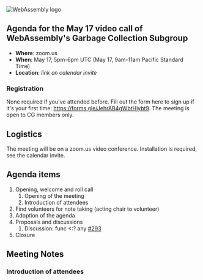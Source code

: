 ![WebAssembly logo](/images/WebAssembly.png)

## Agenda for the May 17 video call of WebAssembly's Garbage Collection Subgroup

- **Where**: zoom.us
- **When**: May 17, 5pm-6pm UTC (May 17, 9am-11am Pacific Standard Time)
- **Location**: *link on calendar invite*

### Registration

None required if you've attended before. Fill out the form here to sign up if
it's your first time: https://forms.gle/JehrAB4gWbtHjybt9. The meeting is open
to CG members only.

## Logistics

The meeting will be on a zoom.us video conference.
Installation is required, see the calendar invite.

## Agenda items

1. Opening, welcome and roll call
    1. Opening of the meeting
    1. Introduction of attendees
1. Find volunteers for note taking (acting chair to volunteer)
1. Adoption of the agenda
1. Proposals and discussions
    1. Discussion: func <:? any [#293](https://github.com/WebAssembly/gc/issues/293)
1. Closure

## Meeting Notes

### Introduction of attendees
